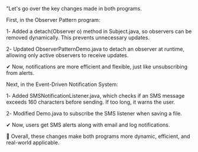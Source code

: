 "Let's go over the key changes made in both programs.

First, in the Observer Pattern program:

1️- Added a detach(Observer o) method in Subject.java, so observers can be removed dynamically. This prevents unnecessary updates.

2️- Updated ObserverPatternDemo.java to detach an observer at runtime, allowing only active observers to receive updates.

✔ Now, notifications are more efficient and flexible, just like unsubscribing from alerts.

Next, in the Event-Driven Notification System:

1️- Added SMSNotificationListener.java, which checks if an SMS message exceeds 160 characters before sending. If too long, it warns the user.

2️- Modified Demo.java to subscribe the SMS listener when saving a file.

✔ Now, users get SMS alerts along with email and log notifications.

🔹 Overall, these changes make both programs more dynamic, efficient, and real-world applicable.
